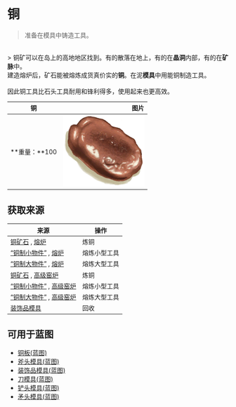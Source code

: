 # 铜  
> 准备在模具中铸造工具。  
<br>  
> 铜矿可以在岛上的高地地区找到。有的散落在地上，有的在<b>晶洞</b>内部，有的在<b>矿脉</b>中。<br>建造熔炉后，矿石能被熔炼成货真价实的<b>铜</b>。在泥<b>模具</b>中用能铜制造工具。<br><br>因此铜工具比石头工具耐用和锋利得多，使用起来也更高效。  
  
  铜  |   图片   
 ----  |  ----:   
 **重量：**100  |  <img decoding="async" src="Sprite/Copper.png" href="a.md" style="max-width:300px;max-height:300px;">   
  
## 获取来源  
来源  |  操作  
----  |  ----  
[铜矿石](CopperOre.md) , [熔炉](Forge.md)  |  炼铜  
[“铜制小物件”](tag_CopperSmall.md) , [熔炉](Forge.md)  |  熔炼小型工具  
[“铜制大物件”](tag_CopperBig.md) , [熔炉](Forge.md)  |  熔炼大型工具  
[铜矿石](CopperOre.md) , [高级窑炉](KilnAdvanced.md)  |  炼铜  
[“铜制小物件”](tag_CopperSmall.md) , [高级窑炉](KilnAdvanced.md)  |  熔炼小型工具  
[“铜制大物件”](tag_CopperBig.md) , [高级窑炉](KilnAdvanced.md)  |  熔炼大型工具  
[装饰品模具](MoldCopperDecoration.md)  |  回收  
## 可用于蓝图  
- [铜板(蓝图)](Bp_CopperSheet.md)  
- [斧头模具(蓝图)](Bp_MoldAxe.md)  
- [装饰品模具(蓝图)](Bp_MoldDecoration.md)  
- [刀模具(蓝图)](Bp_MoldKnife.md)  
- [铲头模具(蓝图)](Bp_MoldShovel.md)  
- [矛头模具(蓝图)](Bp_MoldSpear.md)  
  
  
